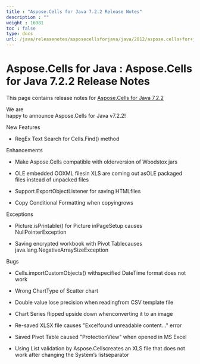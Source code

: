```yaml
---
title : "Aspose.Cells for Java 7.2.2 Release Notes" 
description : "" 
weight : 16981 
toc : false
type: docs
url: /java/releasenotes/asposecellsforjava/java/2012/aspose.cells+for+java+7.2.2+release+notes/
---
```


# Aspose.Cells for Java : Aspose.Cells for Java 7.2.2 Release Notes


This page contains release notes for [Aspose.Cells for Java 7.2.2](http://www.aspose.com/downloads/cells/java/new-releases/aspose.cells-for-java-7.2.2/)

We are  
happy to announce Aspose.Cells for Java v7.2.2!

New Features

*   RegEx Text Search for Cells.Find() method

Enhancements

*   Make Aspose.Cells compatible with olderversion of Woodstox jars

*   OLE embedded OOXML filesin XLS are coming out asOLE packaged files instead of unpacked files

*   Support ExportObjectListener for saving HTMLfiles

*   Copy Conditional Formatting when copyingrows

Exceptions

*   Picture.isPrintable() for Picture inPageSetup causes NullPointerException

*   Saving encrypted workbook with Pivot Tablecauses java.lang.NegativeArraySizeException

Bugs

*   Cells.importCustomObjects() withspecified DateTime format does not work

*   Wrong ChartType of Scatter chart

*   Double value lose precision when readingfrom CSV template file

*   Chart Series flipped upside down whenconverting it to an image

*   Re-saved XLSX file causes "Excelfound unreadable content…" error

*   Saved Pivot Table caused "ProtectionView" when opened in MS Excel

*   Using List validation by Aspose.Cellscreates an XLS file that does not work after changing the System’s listseparator

